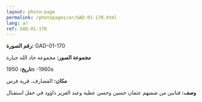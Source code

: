 ```yaml
---
layout: photo-page
permalink: /photopages/ar/GAD-01-170.html
lang: ar
ref: GAD-01-170
---
```


**رقم الصورة:** GAD-01-170

**مجموعة الصور:** مجموعة جاد الله جبارة

**تاريخ:** 1950s -1960s

**مكان:** القضارف، قرية فرس

**وصف:** فنانين من ضمنهم عثمان حسين وحسن عطية وعبد العزيز داؤود في حفل استقبال
